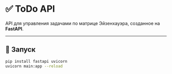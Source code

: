 # ✅ ToDo API

API для управления задачами по матрице Эйзенхауэра, созданное на **FastAPI**.

---

## 🔧 Запуск

```bash
pip install fastapi uvicorn
uvicorn main:app --reload
